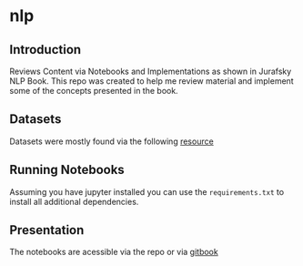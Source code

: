 # nlp

## Introduction
Reviews Content via Notebooks and Implementations as shown in Jurafsky NLP Book. This repo was created to help me review material and implement some of the concepts presented in the book.

## Datasets

Datasets were mostly found via the following [resource](https://github.com/niderhoff/nlp-datasets)

## Running Notebooks

Assuming you have jupyter installed you can use the `requirements.txt` to install all additional dependencies.


## Presentation

The notebooks are acessible via the repo or via [gitbook](https://app.gitbook.com/@kylehiroyasu/s/nlp/)